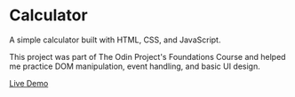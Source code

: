 # Calculator

A simple calculator built with HTML, CSS, and JavaScript.

This project was part of The Odin Project's Foundations Course and helped me practice DOM manipulation, event handling, and basic UI design.

[Live Demo](https://collindg.github.io/Calculator)
